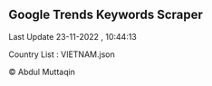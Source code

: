 

## Google Trends Keywords Scraper 
 
Last Update 23-11-2022 , 10:44:13

Country List :
VIETNAM.json



© Abdul Muttaqin 
